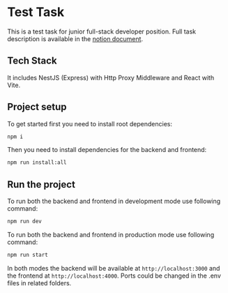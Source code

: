 # Test Task

This is a test task for junior full-stack developer position. Full task description is available in the [notion document](https://develops.notion.site/Full-Stack-JS-engineer-test-assessment-the-Recipe-book-5239484850be45d79702fd06773fc65a).

## Tech Stack

It includes NestJS (Express) with Http Proxy Middleware and React with Vite.

## Project setup

To get started first you need to install root dependencies:

```bash
npm i
```

Then you need to install dependencies for the backend and frontend:

```bash
npm run install:all
```

## Run the project

To run both the backend and frontend in development mode use following command:

```bash
npm run dev
```

To run both the backend and frontend in production mode use following command:

```bash
npm run start
```

In both modes the backend will be available at `http://localhost:3000` and the frontend at `http://localhost:4000`. Ports could be changed in the .env files in related folders.
